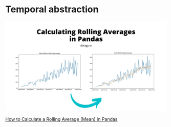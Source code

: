 # Temporal abstraction

![Temporal Abstraction](temporalAbstraction.jpg)

[How to Calculate a Rolling Average (Mean) in Pandas](https://datagy.io/rolling-average-pandas/)